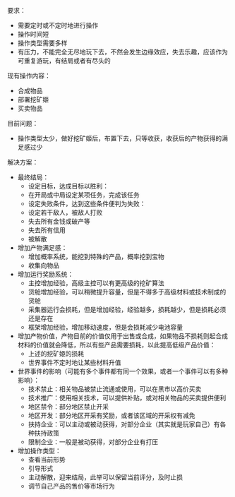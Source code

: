 要求：

- 需要定时或不定时地进行操作
- 操作时间短
- 操作类型需要多样
- 有压力，不能完全无尽地玩下去，不然会发生边缘效应，失去乐趣，应该作为可重复游玩，有结局或者有尽头的

现有操作内容：

- 合成物品
- 部署挖矿姬
- 买卖物品

目前问题：

- 操作类型太少，做好挖矿姬后，布置下去，只等收获，收获后的产物获得的满足感过少

解决方案：

- 最终结局：
  - 设定目标，达成目标以胜利：
  - 在开局或中局设定某项任务，完成该任务
  - 设定失败条件，达到这些条件便判为失败：
  - 设定若干敌人，被敌人打败
  - 失去所有金钱或破产等
  - 失去所有信用
  - 被解散
- 增加产物满足感：
  - 增加概率系统，能挖到特殊的产品，概率挖到宝物
  - 收集向物品
- 增加运行奖励系统：
  - 主控增加经验，高级主控可以有更高级的挖矿算法
  - 货舱增加经验，可以稍微提升容量，但是不得多于高级材料或技术制成的货舱
  - 采集器运行会损耗，但是增加经验，经验越多，损耗越少，但是损耗必须还是存在
  - 框架增加经验，增加移动速度，但是会损耗减少电池容量
- 增加产物价值，产物目前的价值仅用于出售或合成，如果物品不损耗则起合成材料的价值就会降低，所以有些产品需要损耗，以此提高低级产品价值：
  - 上述的挖矿姬的损耗
  - 世界事件不定时地让某些材料升值
- 世界事件的影响（可能有多个事件都有同一个效果，或者一个事件可以有多种影响）：
  - 技术禁止：相关物品被禁止流通或使用，可以在黑市以高价买卖
  - 技术推广：使用相关技术，可以提供补贴，或对相关物品的买卖提供便利
  - 地区禁令：部分地区禁止开采
  - 地区开发：部分地区开采有奖励，或者该区域的开采权有减免
  - 扶持企业：可以主动或被动获得，对部分企业（其实就是玩家自己）有各种扶持政策
  - 限制企业：一般是被动获得，对部分企业有打压
- 增加操作类型：
  - 查看当前形势
  - 引导形式
  - 主动解散，迎来结局，此举可以保留当前评分，及时止损
  - 调节自己产品的售价等市场行为
